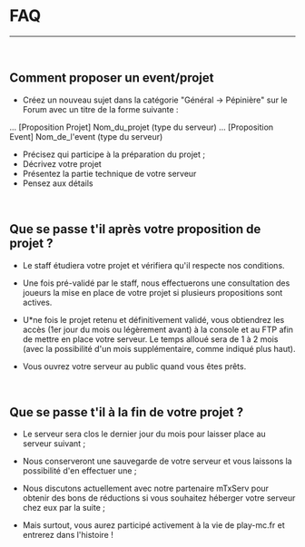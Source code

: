 # FAQ

-----

<br/>

## Comment proposer un event/projet

* Créez un nouveau sujet dans la catégorie "Général -> Pépinière" sur le Forum avec un titre de la forme suivante :

... [Proposition Projet] Nom_du_projet (type du serveur)
... [Proposition Event] Nom_de_l'event (type du serveur)

* Précisez qui participe à la préparation du projet ;
* Décrivez votre projet
* Présentez la partie technique de votre serveur
* Pensez aux détails

<br/>

## Que se passe t'il après votre proposition de projet ?

* Le staff étudiera votre projet et vérifiera qu'il respecte nos conditions.

* Une fois pré-validé par le staff, nous effectuerons une consultation des joueurs la mise en place de votre projet si plusieurs propositions sont actives.

* U*ne fois le projet retenu et définitivement validé, vous obtiendrez les accès (1er jour du mois ou légèrement avant) à la console et au FTP afin de mettre en place votre serveur. Le temps alloué sera de 1 à 2 mois (avec la possibilité d'un mois supplémentaire, comme indiqué plus haut).

* Vous ouvrez votre serveur au public quand vous êtes prêts.

<br/>

## Que se passe t'il à la fin de votre projet ?

* Le serveur sera clos le dernier jour du mois pour laisser place au serveur suivant ;

* Nous conserveront une sauvegarde de votre serveur et vous laissons la possibilité d'en effectuer une ;

* Nous discutons actuellement avec notre partenaire mTxServ pour obtenir des bons de réductions si vous souhaitez héberger votre serveur chez eux par la suite ;

* Mais surtout, vous aurez participé activement à la vie de play-mc.fr et entrerez dans l'histoire !
